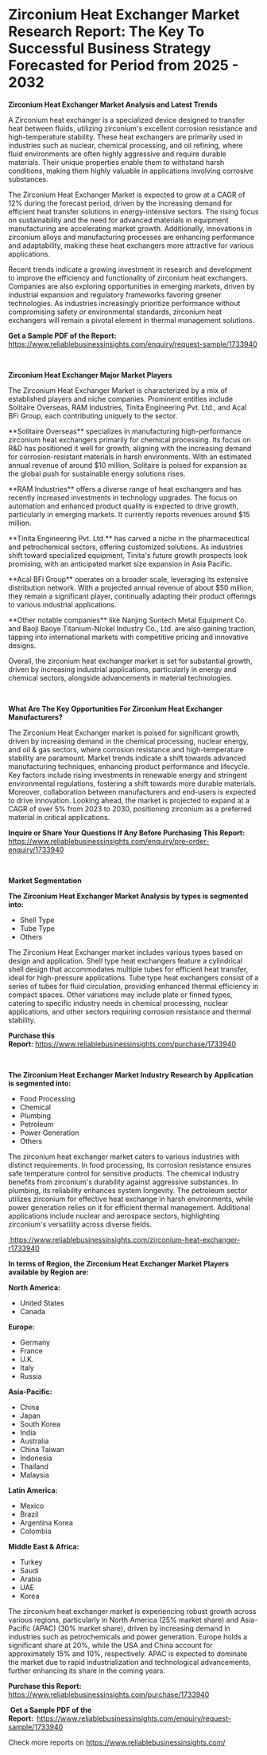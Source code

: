 <p><h1>Zirconium Heat Exchanger Market Research Report: The Key To Successful Business Strategy Forecasted for Period from 2025 - 2032</h1></p><p><strong>Zirconium Heat Exchanger Market Analysis and Latest Trends</strong></p>
<p><p>A Zirconium heat exchanger is a specialized device designed to transfer heat between fluids, utilizing zirconium's excellent corrosion resistance and high-temperature stability. These heat exchangers are primarily used in industries such as nuclear, chemical processing, and oil refining, where fluid environments are often highly aggressive and require durable materials. Their unique properties enable them to withstand harsh conditions, making them highly valuable in applications involving corrosive substances.</p><p>The Zirconium Heat Exchanger Market is expected to grow at a CAGR of 12% during the forecast period, driven by the increasing demand for efficient heat transfer solutions in energy-intensive sectors. The rising focus on sustainability and the need for advanced materials in equipment manufacturing are accelerating market growth. Additionally, innovations in zirconium alloys and manufacturing processes are enhancing performance and adaptability, making these heat exchangers more attractive for various applications.</p><p>Recent trends indicate a growing investment in research and development to improve the efficiency and functionality of zirconium heat exchangers. Companies are also exploring opportunities in emerging markets, driven by industrial expansion and regulatory frameworks favoring greener technologies. As industries increasingly prioritize performance without compromising safety or environmental standards, zirconium heat exchangers will remain a pivotal element in thermal management solutions.</p></p>
<p><strong>Get a Sample PDF of the Report:&nbsp;</strong> <a href="https://www.reliablebusinessinsights.com/enquiry/request-sample/1733940?utm_campaign=3273&utm_medium=2&utm_source=Github&utm_content=ia&utm_term=09042025&utm_id=zirconium-heat-exchanger">https://www.reliablebusinessinsights.com/enquiry/request-sample/1733940</a></p>
<p>&nbsp;</p>
<p><strong>Zirconium Heat Exchanger Major Market Players</strong></p>
<p><p>The Zirconium Heat Exchanger Market is characterized by a mix of established players and niche companies. Prominent entities include Solitaire Overseas, RAM Industries, Tinita Engineering Pvt. Ltd., and Acal BFi Group, each contributing uniquely to the sector.</p><p>**Solitaire Overseas** specializes in manufacturing high-performance zirconium heat exchangers primarily for chemical processing. Its focus on R&D has positioned it well for growth, aligning with the increasing demand for corrosion-resistant materials in harsh environments. With an estimated annual revenue of around $10 million, Solitaire is poised for expansion as the global push for sustainable energy solutions rises.</p><p>**RAM Industries** offers a diverse range of heat exchangers and has recently increased investments in technology upgrades. The focus on automation and enhanced product quality is expected to drive growth, particularly in emerging markets. It currently reports revenues around $15 million.</p><p>**Tinita Engineering Pvt. Ltd.** has carved a niche in the pharmaceutical and petrochemical sectors, offering customized solutions. As industries shift toward specialized equipment, Tinita's future growth prospects look promising, with an anticipated market size expansion in Asia Pacific.</p><p>**Acal BFi Group** operates on a broader scale, leveraging its extensive distribution network. With a projected annual revenue of about $50 million, they remain a significant player, continually adapting their product offerings to various industrial applications.</p><p>**Other notable companies** like Nanjing Suntech Metal Equipment Co. and Baoji Baoye Titanium-Nickel Industry Co., Ltd. are also gaining traction, tapping into international markets with competitive pricing and innovative designs. </p><p>Overall, the zirconium heat exchanger market is set for substantial growth, driven by increasing industrial applications, particularly in energy and chemical sectors, alongside advancements in material technologies.</p></p>
<p>&nbsp;</p>
<p><strong>What Are The Key Opportunities For Zirconium Heat Exchanger Manufacturers?</strong></p>
<p><p>The Zirconium Heat Exchanger market is poised for significant growth, driven by increasing demand in the chemical processing, nuclear energy, and oil & gas sectors, where corrosion resistance and high-temperature stability are paramount. Market trends indicate a shift towards advanced manufacturing techniques, enhancing product performance and lifecycle. Key factors include rising investments in renewable energy and stringent environmental regulations, fostering a shift towards more durable materials. Moreover, collaboration between manufacturers and end-users is expected to drive innovation. Looking ahead, the market is projected to expand at a CAGR of over 5% from 2023 to 2030, positioning zirconium as a preferred material in critical applications.</p></p>
<p><strong>Inquire or Share Your Questions If Any Before Purchasing This Report:</strong> <a href="https://www.reliablebusinessinsights.com/enquiry/pre-order-enquiry/1733940?utm_campaign=3273&utm_medium=2&utm_source=Github&utm_content=ia&utm_term=09042025&utm_id=zirconium-heat-exchanger">https://www.reliablebusinessinsights.com/enquiry/pre-order-enquiry/1733940</a></p>
<p>&nbsp;</p>
<p><strong>Market Segmentation</strong></p>
<p><strong>The Zirconium Heat Exchanger Market Analysis by types is segmented into:</strong></p>
<p><ul><li>Shell Type</li><li>Tube Type</li><li>Others</li></ul></p>
<p><p>The Zirconium Heat Exchanger market includes various types based on design and application. Shell type heat exchangers feature a cylindrical shell design that accommodates multiple tubes for efficient heat transfer, ideal for high-pressure applications. Tube type heat exchangers consist of a series of tubes for fluid circulation, providing enhanced thermal efficiency in compact spaces. Other variations may include plate or finned types, catering to specific industry needs in chemical processing, nuclear applications, and other sectors requiring corrosion resistance and thermal stability.</p></p>
<p><strong>Purchase this Report:&nbsp;</strong><a href="https://www.reliablebusinessinsights.com/purchase/1733940?utm_campaign=3273&utm_medium=2&utm_source=Github&utm_content=ia&utm_term=09042025&utm_id=zirconium-heat-exchanger">https://www.reliablebusinessinsights.com/purchase/1733940</a></p>
<p>&nbsp;</p>
<p><strong>The Zirconium Heat Exchanger Market Industry Research by Application is segmented into:</strong></p>
<p><ul><li>Food Processing</li><li>Chemical</li><li>Plumbing</li><li>Petroleum</li><li>Power Generation</li><li>Others</li></ul></p>
<p><p>The zirconium heat exchanger market caters to various industries with distinct requirements. In food processing, its corrosion resistance ensures safe temperature control for sensitive products. The chemical industry benefits from zirconium's durability against aggressive substances. In plumbing, its reliability enhances system longevity. The petroleum sector utilizes zirconium for effective heat exchange in harsh environments, while power generation relies on it for efficient thermal management. Additional applications include nuclear and aerospace sectors, highlighting zirconium's versatility across diverse fields.</p></p>
<p><a href="https://www.reliablebusinessinsights.com/zirconium-heat-exchanger-r1733940?utm_campaign=3273&utm_medium=2&utm_source=Github&utm_content=ia&utm_term=09042025&utm_id=zirconium-heat-exchanger">&nbsp;https://www.reliablebusinessinsights.com/zirconium-heat-exchanger-r1733940</a></p>
<p><strong>In terms of Region, the Zirconium Heat Exchanger Market Players available by Region are:</strong></p>
<p>
    <p> <strong> North America: </strong>
        <ul>
            <li>United States</li>
            <li>Canada</li>
        </ul>
        </p> 
    <p> <strong> Europe: </strong>
        <ul>
            <li>Germany</li>
            <li>France</li>
            <li>U.K.</li>
            <li>Italy</li>
            <li>Russia</li>
        </ul>
        </p> 
    <p> <strong> Asia-Pacific: </strong>
        <ul>
            <li>China</li>
            <li>Japan</li>
            <li>South Korea</li>
            <li>India</li>
            <li>Australia</li>
            <li>China Taiwan</li>
            <li>Indonesia</li>
            <li>Thailand</li>
            <li>Malaysia</li>
        </ul>
        </p> 
    <p> <strong> Latin America: </strong>
        <ul>
            <li>Mexico</li>
            <li>Brazil</li>
            <li>Argentina Korea</li>
            <li>Colombia</li>
        </ul>
        </p> 
    <p> <strong> Middle East & Africa: </strong>
        <ul>
            <li>Turkey</li>
            <li>Saudi</li>
            <li>Arabia</li>
            <li>UAE</li>
            <li>Korea</li>
        </ul>
    </p>
    </p>
<p><p>The zirconium heat exchanger market is experiencing robust growth across various regions, particularly in North America (25% market share) and Asia-Pacific (APAC) (30% market share), driven by increasing demand in industries such as petrochemicals and power generation. Europe holds a significant share at 20%, while the USA and China account for approximately 15% and 10%, respectively. APAC is expected to dominate the market due to rapid industrialization and technological advancements, further enhancing its share in the coming years.</p></p>
<p><strong>Purchase this Report: </strong><a href="https://www.reliablebusinessinsights.com/purchase/1733940?utm_campaign=3273&utm_medium=2&utm_source=Github&utm_content=ia&utm_term=09042025&utm_id=zirconium-heat-exchanger">https://www.reliablebusinessinsights.com/purchase/1733940</a></p>
<p>&nbsp;<strong>Get a Sample PDF of the Report:&nbsp;&nbsp;</strong><a href="https://www.reliablebusinessinsights.com/enquiry/request-sample/1733940?utm_campaign=3273&utm_medium=2&utm_source=Github&utm_content=ia&utm_term=09042025&utm_id=zirconium-heat-exchanger">https://www.reliablebusinessinsights.com/enquiry/request-sample/1733940</a></p>
<p><strong></strong></p>
<p>Check more reports on <a href="https://www.reliablebusinessinsights.com/?utm_campaign=3273&utm_medium=2&utm_source=Github&utm_content=ia&utm_term=09042025&utm_id=zirconium-heat-exchanger">https://www.reliablebusinessinsights.com/</a></p>